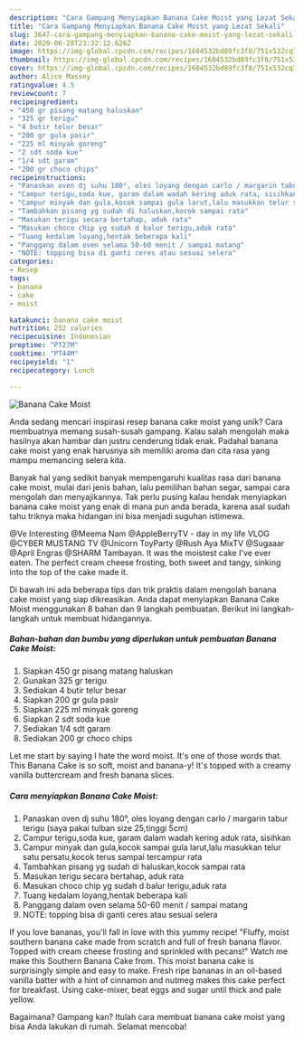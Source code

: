 ```yaml
---
description: "Cara Gampang Menyiapkan Banana Cake Moist yang Lezat Sekali"
title: "Cara Gampang Menyiapkan Banana Cake Moist yang Lezat Sekali"
slug: 3647-cara-gampang-menyiapkan-banana-cake-moist-yang-lezat-sekali
date: 2020-06-28T23:32:12.626Z
image: https://img-global.cpcdn.com/recipes/1604532bd89fc3f8/751x532cq70/banana-cake-moist-foto-resep-utama.jpg
thumbnail: https://img-global.cpcdn.com/recipes/1604532bd89fc3f8/751x532cq70/banana-cake-moist-foto-resep-utama.jpg
cover: https://img-global.cpcdn.com/recipes/1604532bd89fc3f8/751x532cq70/banana-cake-moist-foto-resep-utama.jpg
author: Alice Massey
ratingvalue: 4.5
reviewcount: 7
recipeingredient:
- "450 gr pisang matang haluskan"
- "325 gr terigu"
- "4 butir telur besar"
- "200 gr gula pasir"
- "225 ml minyak goreng"
- "2 sdt soda kue"
- "1/4 sdt garam"
- "200 gr choco chips"
recipeinstructions:
- "Panaskan oven dj suhu 180°, oles loyang dengan carlo / margarin tabur terigu (saya pakai tulban size 25,tinggi 5cm)"
- "Campur terigu,soda kue, garam dalam wadah kering aduk rata, sisihkan"
- "Campur minyak dan gula,kocok sampai gula larut,lalu masukkan telur satu persatu,kocok terus sampai tercampur rata"
- "Tambahkan pisang yg sudah di haluskan,kocok sampai rata"
- "Masukan terigu secara bertahap, aduk rata"
- "Masukan choco chip yg sudah d balur terigu,aduk rata"
- "Tuang kedalam loyang,hentak beberapa kali"
- "Panggang dalam oven selama 50-60 menit / sampai matang"
- "NOTE: topping bisa di ganti ceres atau sesuai selera"
categories:
- Resep
tags:
- banana
- cake
- moist

katakunci: banana cake moist 
nutrition: 252 calories
recipecuisine: Indonesian
preptime: "PT27M"
cooktime: "PT44M"
recipeyield: "1"
recipecategory: Lunch

---
```



![Banana Cake Moist](https://img-global.cpcdn.com/recipes/1604532bd89fc3f8/751x532cq70/banana-cake-moist-foto-resep-utama.jpg)

Anda sedang mencari inspirasi resep banana cake moist yang unik? Cara membuatnya memang susah-susah gampang. Kalau salah mengolah maka hasilnya akan hambar dan justru cenderung tidak enak. Padahal banana cake moist yang enak harusnya sih memiliki aroma dan cita rasa yang mampu memancing selera kita.

Banyak hal yang sedikit banyak mempengaruhi kualitas rasa dari banana cake moist, mulai dari jenis bahan, lalu pemilihan bahan segar, sampai cara mengolah dan menyajikannya. Tak perlu pusing kalau hendak menyiapkan banana cake moist yang enak di mana pun anda berada, karena asal sudah tahu triknya maka hidangan ini bisa menjadi suguhan istimewa.

@Ve Interesting @Meema Nam @AppleBerryTV - day in my life VLOG @CYBER MUSTANG TV @Unicorn ToyParty @Rush Aya MixTV @Sugaaar @April Engras @SHARM Tambayan. It was the moistest cake I&#39;ve ever eaten. The perfect cream cheese frosting, both sweet and tangy, sinking into the top of the cake made it.


Di bawah ini ada beberapa tips dan trik praktis dalam mengolah banana cake moist yang siap dikreasikan. Anda dapat menyiapkan Banana Cake Moist menggunakan 8 bahan dan 9 langkah pembuatan. Berikut ini langkah-langkah untuk membuat hidangannya.

<!--inarticleads1-->

##### Bahan-bahan dan bumbu yang diperlukan untuk pembuatan Banana Cake Moist:

1. Siapkan 450 gr pisang matang haluskan
1. Gunakan 325 gr terigu
1. Sediakan 4 butir telur besar
1. Siapkan 200 gr gula pasir
1. Siapkan 225 ml minyak goreng
1. Siapkan 2 sdt soda kue
1. Sediakan 1/4 sdt garam
1. Sediakan 200 gr choco chips


Let me start by saying I hate the word moist. It&#39;s one of those words that. This Banana Cake is so soft, moist and banana-y! It&#39;s topped with a creamy vanilla buttercream and fresh banana slices. 

<!--inarticleads2-->

##### Cara menyiapkan Banana Cake Moist:

1. Panaskan oven dj suhu 180°, oles loyang dengan carlo / margarin tabur terigu (saya pakai tulban size 25,tinggi 5cm)
1. Campur terigu,soda kue, garam dalam wadah kering aduk rata, sisihkan
1. Campur minyak dan gula,kocok sampai gula larut,lalu masukkan telur satu persatu,kocok terus sampai tercampur rata
1. Tambahkan pisang yg sudah di haluskan,kocok sampai rata
1. Masukan terigu secara bertahap, aduk rata
1. Masukan choco chip yg sudah d balur terigu,aduk rata
1. Tuang kedalam loyang,hentak beberapa kali
1. Panggang dalam oven selama 50-60 menit / sampai matang
1. NOTE: topping bisa di ganti ceres atau sesuai selera


If you love bananas, you&#39;ll fall in love with this yummy recipe! &#34;Fluffy, moist southern banana cake made from scratch and full of fresh banana flavor. Topped with cream cheese frosting and sprinkled with pecans!&#34; Watch me make this Southern Banana Cake from. This moist banana cake is surprisingly simple and easy to make. Fresh ripe bananas in an oil-based vanilla batter with a hint of cinnamon and nutmeg makes this cake perfect for breakfast. Using cake-mixer, beat eggs and sugar until thick and pale yellow. 

Bagaimana? Gampang kan? Itulah cara membuat banana cake moist yang bisa Anda lakukan di rumah. Selamat mencoba!
